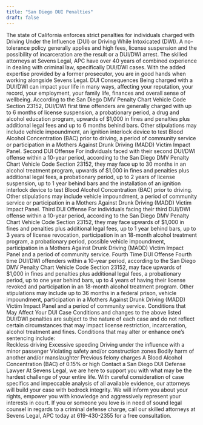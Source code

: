 ```yaml
---
title: "San Diego DUI Penalties"
draft: false
---
```


The state of California enforces strict penalties for individuals charged with Driving Under the Influence (DUI) or Driving While Intoxicated (DWI). A no-tolerance policy generally applies and high fees, license suspension and the possibility of incarceration are the result or a DUI/DWI arrest. The skilled attorneys at Sevens Legal, APC have over 40 years of combined experience in dealing with criminal law, specifically DUI/DWI cases. With the added expertise provided by a former prosecutor, you are in good hands when working alongside Sevens Legal.
DUI Consequences
Being charged with a DUI/DWI can impact your life in many ways, affecting your reputation, your record, your employment, your family life, finances and overall sense of wellbeing. According to the San Diego DMV Penalty Chart Vehicle Code Section 23152, DUI/DWI first time offenders are generally charged with up to 6 months of license suspension, a probationary period, a drug and alcohol education program, upwards of $1,000 in fines and penalties plus additional legal fees and up to 6 months behind bars. Other stipulations may include vehicle impoundment, an ignition interlock device to test Blood Alcohol Concentration (BAC) prior to driving, a period of community service or participation in a Mothers Against Drunk Driving (MADD) Victim Impact Panel.
Second DUI Offense
For individuals faced with their second DUI/DWI offense within a 10-year period, according to the San Diego DMV Penalty Chart Vehicle Code Section 23152, they may face up to 30 months in an alcohol treatment program, upwards of $1,000 in fines and penalties plus additional legal fees, a probationary period, up to 2 years of license suspension, up to 1 year behind bars and the installation of an ignition interlock device to test Blood Alcohol Concentration (BAC) prior to driving. Other stipulations may include vehicle impoundment, a period of community service or participation in a Mothers Against Drunk Driving (MADD) Victim Impact Panel.
Third DUI Offense
For individuals facing their third DUI/DWI offense within a 10-year period, according to the San Diego DMV Penalty Chart Vehicle Code Section 23152, they may face upwards of $1,000 in fines and penalties plus additional legal fees, up to 1 year behind bars, up to 3 years of license revocation, participation in an 18-month alcohol treatment program, a probationary period, possible vehicle impoundment, participation in a Mothers Against Drunk Driving (MADD) Victim Impact Panel and a period of community service.
Fourth Time DUI Offense
Fourth time DUI/DWI offenders within a 10-year period, according to the San Diego DMV Penalty Chart Vehicle Code Section 23152, may face upwards of $1,000 in fines and penalties plus additional legal fees, a probationary period, up to one year behind bars, up to 4 years of having their license revoked and participation in an 18-month alcohol treatment program. Other stipulations may include up to 36 months in a federal prison, vehicle impoundment, participation in a Mothers Against Drunk Driving (MADD) Victim Impact Panel and a period of community service.
Conditions that May Affect Your DUI Case
Conditions and changes to the above listed DUI/DWI penalties are subject to the nature of each case and do not reflect certain circumstances that may impact license restriction, incarceration, alcohol treatment and fines. Conditions that may alter or enhance one’s sentencing include:  
Reckless driving
Excessive speeding
Driving under the influence with a minor passenger
Violating safety and/or construction zones
Bodily harm of another and/or manslaughter
Previous felony charges
A Blood Alcohol Concentration (BAC) of 0.15% or high
Contact a San Diego DUI Defense Lawyer
At Sevens Legal, we are here to support you with what may be the hardest challenge of your entire life. With careful consideration of case specifics and impeccable analysis of all available evidence, our attorneys will build your case with bedrock integrity. We will inform you about your rights, empower you with knowledge and aggressively represent your interests in court. If you or someone you love is in need of sound legal counsel in regards to a criminal defense charge, call our skilled attorneys at Sevens Legal, APC today at 619-430-2355 for a free consultation.